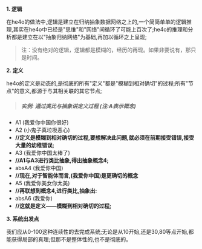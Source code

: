 **1. 逻辑**

  在he4o的做法中,逻辑是建立在归纳抽象数据网络之上的,一个简简单单的逻辑推理,其实在he4o中已经是"思维"和"网络"间循环了可能上百次了;he4o的推理和分析都是建立在以"抽象归纳网络"为基础,再加以循环之上呈现;

  > 注：没有绝对的逻辑，逻辑都是模糊的，经历的再现。如果非要说有，那只是时间。

**2. 定义**

  he4o的定义是动态的,是彻底的所有"定义"都是"模糊到相对确切"的过程;所有"节点"的意义,都源于与其相关联的其它节点;

> ##### 实例: 通过类比与抽象讲定义过程 (注:A表示概念)
  * A1 (我爱你中国你很好)
  * A2 (小鬼子真垃圾恶心)
  * **//定义是模糊到相对确切的过程,要想解决此问题,就必须在前期接受错误,接受大量的幼稚错误;**
  * A3 (我爱你中国太棒了)
  * **//A1与A3进行类比抽象,得出抽象概念4;**
  * absA4 (我爱你中国)
  * **//现在,对于智能体而言,(我爱你中国)是更确切的概念**
  * A5 (我爱你美女你太美)
  * **//再联想到概念4,进行类比,抽象出:**
  * absA6 (我爱你)
  * **//这就是定义——模糊到相对确切的过程;**

**3. 系统出发点**

  我们应从0-100这种连续性的去完成系统;无论是从10开始,还是30,80等点开始,都能获得局部的真理;但那不是整体性的,也不是彻底的。
